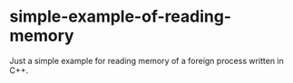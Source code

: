 # simple-example-of-reading-memory
Just a simple example for reading memory of a foreign process written in C++.

